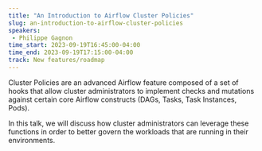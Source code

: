 ```yaml
---
title: "An Introduction to Airflow Cluster Policies"
slug: an-introduction-to-airflow-cluster-policies
speakers:
 - Philippe Gagnon
time_start: 2023-09-19T16:45:00-04:00
time_end: 2023-09-19T17:15:00-04:00
track: New features/roadmap
---
```


Cluster Policies are an advanced Airflow feature composed of a set of hooks that allow cluster administrators to implement checks and mutations against certain core Airflow constructs (DAGs, Tasks, Task Instances, Pods).
 
In this talk, we will discuss how cluster administrators can leverage these functions in order to better govern the workloads that are running in their environments.
